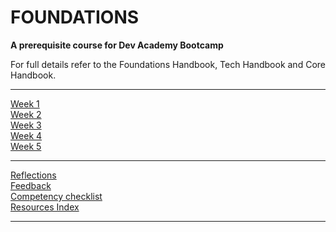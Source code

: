 # FOUNDATIONS

__A prerequisite course for Dev Academy Bootcamp__

For full details refer to the Foundations Handbook, Tech Handbook and Core Handbook.


------------


[Week 1](/week-1/README.md)  
[Week 2](/week-2/README.md)  
[Week 3](/week-3/README.md)  
[Week 4](/week-4/README.md)  
[Week 5](/week-5)  


------------


[Reflections](/resources/reflections-index.md)  
[Feedback](/resources/feedback.md)  
[Competency checklist](/resources/competency-checklist.md)  
[Resources Index](/resources/README.md)    

------------